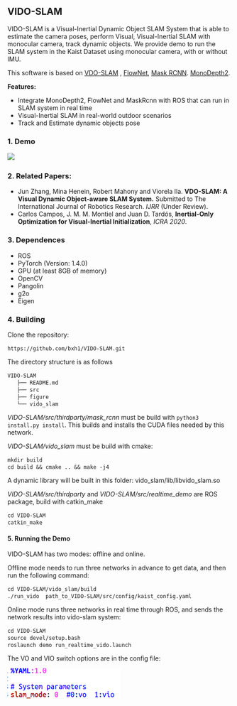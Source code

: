 ## VIDO-SLAM

VIDO-SLAM is a Visual-Inertial Dynamic Object SLAM System that is able to estimate the camera poses, perform Visual, Visual-Inertial SLAM with monocular camera, track dynamic objects.  We provide demo to run the SLAM system in the Kaist Dataset using monocular camera, with or without IMU.

This software is based on [VDO-SLAM](https://github.com/halajun/VDO_SLAM) , [FlowNet](https://github.com/sniklaus/pytorch-liteflownet),  [Mask RCNN](https://github.com/facebookresearch/maskrcnn-benchmark). [MonoDepth2](https://github.com/nianticlabs/monodepth2).

**Features:**

- Integrate MonoDepth2,  FlowNet and  MaskRcnn with ROS that can run in SLAM system in real time
- Visual-Inertial SLAM in real-world outdoor scenarios
- Track and Estimate dynamic objects pose

### 1. Demo

![](figure/vido.gif)

### 2. Related Papers:

- Jun Zhang, Mina Henein, Robert Mahony and Viorela Ila. **VDO-SLAM: A Visual Dynamic Object-aware SLAM System.** Submitted to The International Journal of Robotics Research.  *IJRR* (Under Review).
- Carlos Campos, J. M. M. Montiel and Juan D. Tardós, **Inertial-Only Optimization for Visual-Inertial Initialization**, *ICRA 2020*. 

### 3. Dependences

- ROS 
- PyTorch (Version: 1.4.0)
- GPU (at least 8GB of memory)
- OpenCV 
- Pangolin
- g2o
- Eigen

### 4. Building

Clone the repository:

```
https://github.com/bxh1/VIDO-SLAM.git
```

The directory structure is as follows

```
VIDO-SLAM
   ├── README.md
   ├── src
   ├── figure
   └── vido_slam
```

*VIDO-SLAM/src/thirdparty/mask_rcnn* must be build with ```python3 install.py install```. This builds and installs the CUDA files needed by this network.

*VIDO-SLAM/vido_slam* must be build with cmake:

```
mkdir build
cd build && cmake .. && make -j4
```

A dynamic library will be built in this folder:  vido_slam/lib/libvido_slam.so

*VIDO-SLAM/src/thirdparty* and *VIDO-SLAM/src/realtime_demo* are ROS package, build with catkin_make

```
cd VIDO-SLAM
catkin_make
```

#### 5. Running the Demo

VIDO-SLAM has two modes: offline and online.

Offline mode needs to run three networks in advance to get data, and then run the following command:

```
cd VIDO-SLAM/vido_slam/build
./run_vido  path_to_VIDO-SLAM/src/config/kaist_config.yaml
```

Online mode runs three networks in real time through ROS, and sends the network results into vido-slam system:

```
cd VIDO-SLAM
source devel/setup.bash
roslaunch demo run_realtime_vido.launch
```

The VO and VIO switch options are in the config file:

![](figure/1.png)

